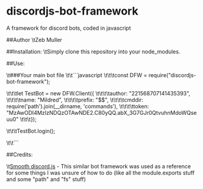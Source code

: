 # discordjs-bot-framework
A framework for discord bots, coded in javascript

##Author
\tZeb Muller

##Installation:
\tSimply clone this repository into your node_modules.

##Use:

\t###Your main bot file
\t\t```javascript
\t\t\tconst DFW = require("discordjs-bot-framework");

\t\t\tlet TestBot = new DFW.Client({
\t\t\t\tauthor: "221568707141435393",
\t\t\t\tname: "Mildred",
\t\t\t\tprefix: "$$",
\t\t\t\tcmddir: require('path').join(__dirname, 'commands'),
\t\t\t\ttoken: "MzAwODI4MzIzNDQzOTAwNDE2.C80yQQ.abX_3G7GJr0QtvuhnMdoWQseuu0"
\t\t\t});

\t\t\tTestBot.login();

\t\t```

##Credits:

\t[Smooth discord.js](https://github.com/KyeNormanGill/smooth-discord.js) - This similar bot framework was used as a reference for some things I was unsure of how to do (like all the module.exports stuff and some "path" and "fs" stuff)
